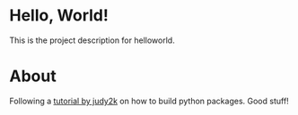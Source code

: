 # Hello, World!
This is the project description for helloworld.

# About
Following a [tutorial by judy2k](https://www.youtube.com/watch?v=GIF3LaRqgXo) on how to build python packages. Good stuff!
